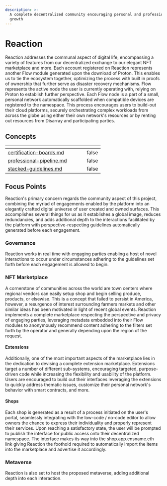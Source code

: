 ```yaml
---
description: >-
  A complete decentralized community encouraging personal and professional
  growth
---
```


# Reaction

Reaction addresses the communal aspect of digital life, encompassing a variety of features from our decentralized exchange to our elegant NFT marketplace and more. Each account registered on Reaction represents another Flow module generated upon the download of Proton. This enables us to tie the ecosystem together, optimizing the process with built in proofs of ownership that further serve as disaster recovery mechanisms. Flow represents the active node the user is currently operating with, relying on Proton to establish further perspective. Each Flow node is a part of a small, personal network automatically scaffolded when compatible devices are registered to the namespace. This process encourages users to build-out their cloud platforms, securely orchestrating complex workloads from across the globe using either their own network's resources or by renting out resources from Disarray and participating parties.&#x20;

## Concepts

<table data-view="cards"><thead><tr><th data-card-target data-type="content-ref"></th><th data-hidden></th><th data-hidden></th><th data-hidden></th><th data-hidden data-type="checkbox"></th></tr></thead><tbody><tr><td><a href="../appendix/index/c/certification-boards.md">certification-boards.md</a></td><td></td><td></td><td></td><td>false</td></tr><tr><td><a href="../appendix/index/p/professional-pipeline.md">professional-pipeline.md</a></td><td></td><td></td><td></td><td>false</td></tr><tr><td><a href="../appendix/index/s/stacked-guidelines.md">stacked-guidelines.md</a></td><td></td><td></td><td></td><td>false</td></tr></tbody></table>

## Focus Points

Reaction's primary concern regards the community aspect of this project, combining the myriad of engagements enabled by the platform into an elegantly crafted digital universe of user created and owned surfaces. This accomplishes several things for us as it establishes a global image, reduces redundancies, and adds additional depth to the interactions facilitated by the platform with perspective-respecting guidelines automatically generated before each engagement.

### Governance

Reaction works in real time with engaging parties enabling a host of novel interactions to occur under circumstances adhering to the guidelines set forth before each engagement is allowed to begin.

### NFT Marketplace

A cornerstone of communities across the world are town centers where regional vendors can easily setup shop and begin selling produce, products, or elsewise. This is a concept that failed to persist in America, however, a resurgence of interest surrounding farmers markets and other similar ideas has been motivated in light of recent global events. Reaction implements a complete marketplace respecting the perspective and privacy of engaging parties, leveraging metadata embedded into their Flow modules to anonymously recommend content adhering to the filters set forth by the operator and generally depending upon the region of the request.

#### Extensions

Additionally, one of the most important aspects of the marketplace lies in the dedication to devising a complete extension marketplace. Extensions target a number of different sub-systems, encouraging targeted, purpose-driven code while increasing the flexibility and usability of the platform. Users are encouraged to build out their interfaces leveraging the extensions to quickly address thematic issues, customize their personal network's behavior with smart contracts, and more.

#### Shops

Each shop is generated as a result of a process initiated on the user's portal, seamlessly integrating with the low-code / no-code editor to allow owners the chance to express their individuality and properly represent their services. Upon reaching a satisfactory state, the user will be prompted to publish the interface for public access onto their decentralized namespace. The interface makes its way into the shop.app.ensname.eth link giving Reaction the foothold required to automatically import the items into the marketplace and advertise it accordingly.

### Metaverse

Reaction is also set to host the proposed metaverse, adding additional depth into each interaction. &#x20;
